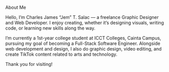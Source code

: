 About Me

Hello, I’m Charles James “Jem” T. Salac — a freelance Graphic Designer and Web Developer. I enjoy creating, whether it’s designing visuals, writing code, or learning new skills along the way.

I’m currently a 1st-year college student at ICCT Colleges, Cainta Campus, pursuing my goal of becoming a Full-Stack Software Engineer. Alongside web development and design, I also do graphic design, video editing, and create TikTok content related to arts and technology.

Thank you for visiting!
